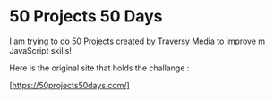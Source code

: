 # 50 Projects 50 Days

I am trying to do 50 Projects created by Traversy Media to improve m JavaScript skills!

Here is the original site that holds the challange : 

[https://50projects50days.com/]
